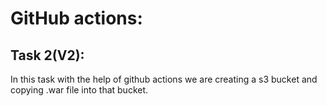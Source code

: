# GitHub actions:
## Task 2(V2): 
In this task with the help of github actions we are creating a s3 bucket and copying .war file into that bucket. <br>










